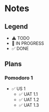 # Notes

## Legend

- ⚠ TODO
- 🚧 IN PROGRESS
- ✅ DONE

## Plans

### Pomodoro 1

- ✅ US 1
  - ✅ UAT 1.1
  - ✅ UAT 1.2
  - ✅ UAT 1.3

